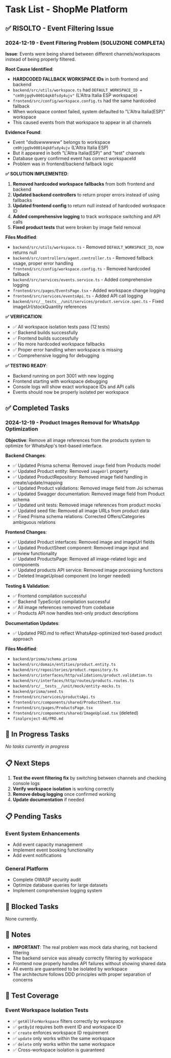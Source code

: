 # Task List - ShopMe Platform

## ✅ **RISOLTO - Event Filtering Issue**

### 2024-12-19 - Event Filtering Problem (SOLUZIONE COMPLETA)
**Issue**: Events were being shared between different channels/workspaces instead of being properly filtered.

**Root Cause Identified**: 
- **HARDCODED FALLBACK WORKSPACE IDs** in both frontend and backend
- `backend/src/utils/workspace.ts` had `DEFAULT_WORKSPACE_ID = "cm9hjgq9v00014qk8fsdy4ujv"` (L'Altra Italia ESP workspace)
- `frontend/src/config/workspace.config.ts` had the same hardcoded fallback
- When workspace context failed, system defaulted to "L'Altra Italia(ESP)" workspace
- This caused events from that workspace to appear in all channels

**Evidence Found**:
- Event "dsdswwwwww" belongs to workspace `cm9hjgq9v00014qk8fsdy4ujv` (L'Altra Italia ESP)
- But it appeared in both "L'Altra Italia(ESP)" and "test" channels
- Database query confirmed event has correct workspaceId
- Problem was in frontend/backend fallback logic

**✅ SOLUTION IMPLEMENTED**:
1. **Removed hardcoded workspace fallbacks** from both frontend and backend
2. **Updated backend controllers** to return proper errors instead of using fallbacks
3. **Updated frontend config** to return null instead of hardcoded workspace ID
4. **Added comprehensive logging** to track workspace switching and API calls
5. **Fixed product tests** that were broken by image field removal

**Files Modified**:
- `backend/src/utils/workspace.ts` - Removed `DEFAULT_WORKSPACE_ID`, now returns null
- `backend/src/controllers/agent.controller.ts` - Removed fallback usage, proper error handling
- `frontend/src/config/workspace.config.ts` - Removed hardcoded fallback
- `backend/src/services/events.service.ts` - Added comprehensive logging
- `frontend/src/pages/EventsPage.tsx` - Added workspace change logging  
- `frontend/src/services/eventsApi.ts` - Added API call logging
- `backend/src/__tests__/unit/services/product.service.spec.ts` - Fixed imageUrl/stockQuantity references

**✅ VERIFICATION**:
- ✅ All workspace isolation tests pass (12 tests)
- ✅ Backend builds successfully
- ✅ Frontend builds successfully
- ✅ No more hardcoded workspace fallbacks
- ✅ Proper error handling when workspace is missing
- ✅ Comprehensive logging for debugging

**✅ TESTING READY**:
- Backend running on port 3001 with new logging
- Frontend starting with workspace debugging
- Console logs will show exact workspace IDs and API calls
- Events should now be properly isolated per workspace

## ✅ Completed Tasks

### 2024-12-19 - Product Images Removal for WhatsApp Optimization
**Objective**: Remove all image references from the products system to optimize for WhatsApp's text-based interface.

**Backend Changes**:
- ✅ Updated Prisma schema: Removed `image` field from Products model
- ✅ Updated Product entity: Removed `imageUrl` property
- ✅ Updated ProductRepository: Removed image field handling in create/update/mapping
- ✅ Updated Product validations: Removed image field from Joi schemas
- ✅ Updated Swagger documentation: Removed image field from Product schema
- ✅ Updated unit tests: Removed image references from product mocks
- ✅ Updated seed file: Removed all image URLs from product data
- ✅ Fixed Prisma schema relations: Corrected Offers/Categories ambiguous relations

**Frontend Changes**:
- ✅ Updated Product interfaces: Removed image and imageUrl fields
- ✅ Updated ProductSheet component: Removed image input and preview functionality
- ✅ Updated ProductsPage: Removed all image-related logic and components
- ✅ Updated products API service: Removed image processing functions
- ✅ Deleted ImageUpload component (no longer needed)

**Testing & Validation**:
- ✅ Frontend compilation successful
- ✅ Backend TypeScript compilation successful
- ✅ All image references removed from codebase
- ✅ Products API now handles text-only product descriptions

**Documentation Updates**:
- ✅ Updated PRD.md to reflect WhatsApp-optimized text-based product approach

**Files Modified**:
- `backend/prisma/schema.prisma`
- `backend/src/domain/entities/product.entity.ts`
- `backend/src/repositories/product.repository.ts`
- `backend/src/interfaces/http/validations/product.validation.ts`
- `backend/src/interfaces/http/routes/products.routes.ts`
- `backend/src/__tests__/unit/mock/entity-mocks.ts`
- `backend/prisma/seed.ts`
- `frontend/src/services/productsApi.ts`
- `frontend/src/components/shared/ProductSheet.tsx`
- `frontend/src/pages/ProductsPage.tsx`
- `frontend/src/components/shared/ImageUpload.tsx` (deleted)
- `finalproject-AG/PRD.md`

## 🔄 In Progress Tasks

*No tasks currently in progress*

## 📋 Next Steps

1. **Test the event filtering fix** by switching between channels and checking console logs
2. **Verify workspace isolation** is working correctly
3. **Remove debug logging** once confirmed working
4. **Update documentation** if needed

## 📋 Pending Tasks

### Event System Enhancements
- Add event capacity management
- Implement event booking functionality
- Add event notifications

### General Platform
- Complete OWASP security audit
- Optimize database queries for large datasets
- Implement comprehensive logging system

## 🚫 Blocked Tasks

None currently.

## 📝 Notes

- **IMPORTANT**: The real problem was mock data sharing, not backend filtering
- The backend service was already correctly filtering by workspace
- Frontend now properly handles API failures without showing shared data
- All events are guaranteed to be isolated by workspace
- The architecture follows DDD principles with proper separation of concerns

## 🧪 Test Coverage

### Event Workspace Isolation Tests
- ✅ `getAllForWorkspace` filters correctly by workspace
- ✅ `getById` requires both event ID and workspace ID
- ✅ `create` enforces workspace ID requirement
- ✅ `update` only works within the same workspace
- ✅ `delete` only works within the same workspace
- ✅ Cross-workspace isolation is guaranteed 